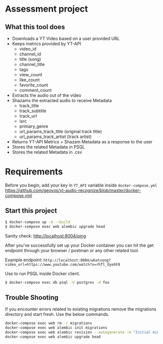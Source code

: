 # Assessment project

## What this tool does


- Downloads a YT Video based on a user provided URL
- Keeps metrics provided by YT-API
  - video_id
  - channel_id
  - title (song)
  - channel_title
  - tags
  - view_count
  - like_count
  - favorite_count
  - comment_count
- Extracts the audio out of the video
- Shazams the extracted audio to receive Metadata
  - track_title
  - track_subtitle
  - track_url
  - isrc
  - primary_genre
  - url_params_track_title (original track title)
  - url_params_track_artist (track artist)
- Returns YT-API Metrics + Shazam Metadata as a response to the user
- Stores the related Metadata in PSQL
- Stores the related Metadata in .csv

# Requirements 
 Before you begin, add your key in `YT_API` variable inside `docker-compose.yml`
 https://github.com/geovos/yt-audio-recognize/blob/master/docker-compose.yml

## Start this project

```sh
$ docker-compose up -d --build
$ docker-compose exec web alembic upgrade head
```


Sanity check: [http://localhost:8004/ping](http://localhost:8004/ping)

After you've successfully set up your Docker container you can hit the get endpoint through your browser / postman or any other related tool.

Example endpoint:
`http://localhost:8004/whatsong?video_url=https://www.youtube.com/watch?v=rhTl_OyehF8`

Use to run PSQL inside Docker client.
```sh
$ docker-compose exec db psql -U postgres -d foo
```

## Trouble Shooting


If you encounter errors related to existing migrations remove the migrations directory and start fresh.
Use the below commands.

```sh
docker-compose exec web rm -r migrations
docker-compose exec web alembic init migrations
docker-compose exec web alembic revision --autogenerate -m "Initial migration"
docker-compose exec web alembic upgrade head
```
